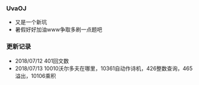 ### UvaOJ
- 又是一个新坑
- 暑假好好加油www争取多刷一点题吧

### 更新记录
- 2018/07/12 401回文数
- 2018/07/13 10010沃尔多夫在哪里，10361自动作诗机，426整数查询，465溢出，10106乘积